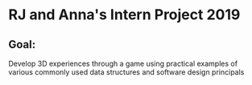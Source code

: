 # RJ and Anna's Intern Project 2019
## Goal: 
Develop 3D experiences through a game using practical examples of various commonly used data structures and software design principals
